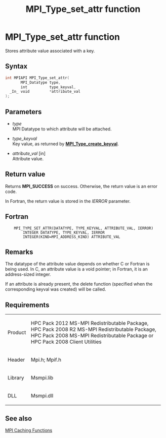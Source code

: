 ﻿---
title: MPI_Type_set_attr function
TOCTitle: MPI_Type_set_attr function
ms:assetid: 209ea154-8c25-46ec-8bf9-eca8e5e26b42
ms:mtpsurl: https://msdn.microsoft.com/en-us/library/Dn520579(v=VS.85)
ms:contentKeyID: 59361050
ms.date: 03/28/2018
mtps_version: v=VS.85
f1_keywords:
- MPI_TYPE_SET_ATTR
- mpif/MPI_Type_set_attr
- mpi/MPI_TYPE_SET_ATTR
dev_langs:
- C++
- C
---

# MPI\_Type\_set\_attr function

Stores attribute value associated with a key.

## Syntax

``` c++
int MPIAPI MPI_Type_set_attr(
       MPI_Datatype type,
       int          type_keyval,
  _In_ void         *attribute_val
);
```

## Parameters

  - *type*  
    MPI Datatype to which attribute will be attached.

  - *type\_keyval*  
    Key value, as returned by  [**MPI\_Type\_create\_keyval**](mpi-type-create-keyval-function.md).

  - *attribute\_val* \[in\]  
    Attribute value.

## Return value

Returns **MPI\_SUCCESS** on success. Otherwise, the return value is an error code.

In Fortran, the return value is stored in the *IERROR* parameter.

## Fortran

``` FORTRAN
    MPI_TYPE_SET_ATTR(DATATYPE, TYPE_KEYVAL, ATTRIBUTE_VAL, IERROR)
        INTEGER DATATYPE, TYPE_KEYVAL, IERROR
        INTEGER(KIND=MPI_ADDRESS_KIND) ATTRIBUTE_VAL
```

## Remarks

The datatype of the attribute value depends on whether C or Fortran is being used. In C, an attribute value is a void pointer; in Fortran, it is an address-sized integer.

If an attribute is already present, the delete function (specified when the corresponding keyval was created) will be called.

## Requirements

<table>
<colgroup>
<col/>
<col/>
</colgroup>
<tbody>
<tr class="odd">
<td><p>Product</p></td>
<td><p>HPC Pack 2012 MS-MPI Redistributable Package, HPC Pack 2008 R2 MS-MPI Redistributable Package, HPC Pack 2008 MS-MPI Redistributable Package or HPC Pack 2008 Client Utilities</p></td>
</tr>
<tr class="even">
<td><p>Header</p></td>
<td>Mpi.h;
Mpif.h</td>
</tr>
<tr class="odd">
<td><p>Library</p></td>
<td>Msmpi.lib</td>
</tr>
<tr class="even">
<td><p>DLL</p></td>
<td>Msmpi.dll</td>
</tr>
</tbody>
</table>


## See also

[MPI Caching Functions](mpi-caching-functions.md)


